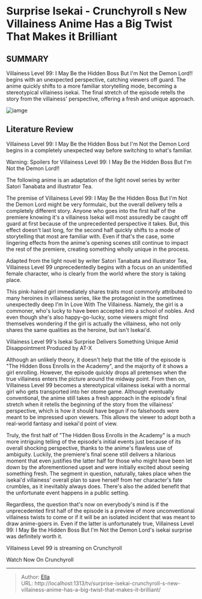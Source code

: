 # Surprise Isekai - Crunchyroll s New Villainess Anime Has a Big Twist That Makes it Brilliant


## SUMMARY 



  Villainess Level 99: I May Be the Hidden Boss But I&#39;m Not the Demon Lord!! begins with an unexpected perspective, catching viewers off guard.   The anime quickly shifts to a more familiar storytelling mode, becoming a stereotypical villainess isekai.   The final stretch of the episode retells the story from the villainess&#39; perspective, offering a fresh and unique approach.  

![iamge](https://static1.srcdn.com/wordpress/wp-content/uploads/2024/01/villainess-level-99_-i-may-be-the-hidden-boss-but-i-m-not-the-demon-lord-key-anime-visual.jpg)

## Literature Review
Villainess Level 99: I May Be the Hidden Boss but I&#39;m Not the Demon Lord begins in a completely unexpected way before switching to what&#39;s familiar.




Warning: Spoilers for Villainess Level 99: I May Be the Hidden Boss But I&#39;m Not the Demon Lord!!






The following anime is an adaptation of the light novel series by writer Satori Tanabata and illustrator Tea.




The premise of Villainess Level 99: I May Be the Hidden Boss But I&#39;m Not the Demon Lord might be very formulaic, but the overall delivery tells a completely different story. Anyone who goes into the first half of the premiere knowing it&#39;s a villainess Isekai will most assuredly be caught off guard at first because of the unprecedented perspective it takes. But, this effect doesn&#39;t last long, for the second half quickly shifts to a mode of storytelling that most are familiar with. Even if that&#39;s the case, some lingering effects from the anime&#39;s opening scenes still continue to impact the rest of the premiere, creating something wholly unique in the process.

Adapted from the light novel by writer Satori Tanabata and illustrator Tea, Villainess Level 99 unprecedentedly begins with a focus on an unidentified female character, who is clearly from the world where the story is taking place.




          

This pink-haired girl immediately shares traits most commonly attributed to many heroines in villainess series, like the protagonist in the sometimes unexpectedly deep I&#39;m In Love With The Villainess. Namely, the girl is a commoner, who&#39;s lucky to have been accepted into a school of nobles. And even though she&#39;s also happy-go-lucky, some viewers might find themselves wondering if the girl is actually the villainess, who not only shares the same qualities as the heroine, but isn&#39;t Isekai&#39;d.


 Villainess Level 99&#39;s Isekai Surprise Delivers Something Unique Amid Disappointment 
Produced by AT-X
          

Although an unlikely theory, it doesn&#39;t help that the title of the episode is &#34;The Hidden Boss Enrolls in the Academy&#34;, and the majority of it shows a girl enrolling. However, the episode quickly drops all pretenses when the true villainess enters the picture around the midway point. From then on, Villainess Level 99 becomes a stereotypical villainess isekai with a normal girl who gets transported into her otome game. Although eventually conventional, the anime still takes a fresh approach in the episode&#39;s final stretch when it retells the beginning of the story from the villainess&#39; perspective, which is how it should have begun if no falsehoods were meant to be impressed upon viewers. This allows the viewer to adopt both a real-world fantasy and isekai&#39;d point of view.




Truly, the first half of &#34;The Hidden Boss Enrolls in the Academy&#34; is a much more intriguing telling of the episode&#39;s initial events just because of its overall shocking perspective, thanks to the anime&#39;s flawless use of ambiguity. Luckily, the premiere&#39;s final scene still delivers a hilarious moment that even justifies the latter half for those who might have been let down by the aforementioned upset and were initially excited about seeing something fresh. The segment in question, naturally, takes place when the isekai&#39;d villainess&#39; overall plan to save herself from her character&#39;s fate crumbles, as it inevitably always does. There&#39;s also the added benefit that the unfortunate event happens in a public setting.

          

Regardless, the question that&#39;s now on everybody&#39;s mind is if the unprecedented first half of the episode is a preview of more unconventional villainess twists to come or if it will be an isolated incident that was meant to draw anime-goers in. Even if the latter is unfortunately true, Villainess Level 99: I May Be the Hidden Boss But I&#39;m Not the Demon Lord&#39;s isekai surprise was definitely worth it.




Villainess Level 99 is streaming on Crunchyroll

Watch Now On Crunchyroll



---

> Author: [Ella](https://instagram.hk.cn/)  
> URL: http://localhost:1313/tv/surprise-isekai-crunchyroll-s-new-villainess-anime-has-a-big-twist-that-makes-it-brilliant/  

